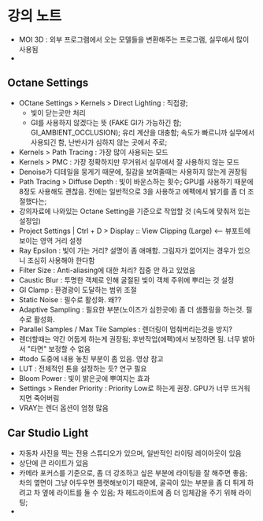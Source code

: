 # 강의 노트
- MOI 3D : 외부 프로그램에서 오는 모델들을 변환해주는 프로그램, 실무에서 많이 사용됨
- 

## Octane Settings
- OCtane Settings > Kernels > Direct Lighting : 직접광;
	- 빛이 닫는곳만 처리
	- GI를 사용하지 않겠다는 뜻 (FAKE GI가 가능하긴 함; GI_AMBIENT_OCCLUSION); 유리 계산을 대충함; 속도가 빠르니까 실무에서 사용되긴 함, 난반사가 심하지 않는 곳에서 주로;
- Kernels > Path Tracing : 가장 많이 사용되는 모드
- Kernels > PMC : 가장 정확하지만 무거워서 실무에서 잘 사용하지 않는 모드
- Denoise가 디테일을 뭉게기 때문에, 질감을 보여줄때는 사용하지 않는게 권장됨
- Path Tracing > Diffuse Depth : 빛이 바운스하는 횟수; GPU를 사용하기 때문에 8정도 사용해도 괜찮음. 전에는 일반적으로 3을 사용하고 에펙에서 밝기를 좀 더 조절했다는;
- 강의자료에 나와있는 Octane Setting을 기준으로 작업할 것 (속도에 맞춰저 있는 설정임)
- Project Settings | Ctrl + D > Display :: View Clipping (Large) <-- 뷰포트에 보이는 영역 거리 설정
- Ray Epsilon : 빛이 가는 거리? 설명이 좀 애매함. 그림자가 없어지는 경우가 있으니 조심히 사용해야 한다함
- Filter Size : Anti-aliasing에 대한 처리? 집중 안 하고 있었음
- Caustic Blur : 투명한 객체로 인해 굴절된 빛이 객체 주위에 뿌리는 것 설정
- GI Clamp : 환경광이 도달하는 범위 조절
- Static Noise : 필수로 활성화. 왜??
- Adaptive Sampling : 필요한 부분(노이즈가 심한곳에) 좀 더 샘플링을 하는것. 필수로 활성화.
- Parallel Samples / Max Tile Samples : 렌더링이 멈춰버리는것을 방지?
- 렌더할때는 약간 어둡게 하는게 권장됨; 후반작업(에펙)에서 보정하면 됨. 너무 밝아서 "타면" 보정할 수 없음
- #todo 도중에 내용 놓친 부분이 좀 있음. 영상 참고
- LUT : 전체적인 톤을 설정하는 듯? 연구 필요
- Bloom Power : 빛이 밝은곳에 뿌여지는 효과
- Settings > Render Priority : Priority Low로 하는게 권장. GPU가 너무 뜨거워지면 죽어버림
- VRAY는 렌더 옵션이 엄청 많음


## Car Studio Light
- 자동차 사진을 찍는 전용 스튜디오가 있으며, 일반적인 라이팅 레이아웃이 있음
- 상단에 큰 라이트가 있음
- 카메라 포커스를 기준으로, 좀 더 강조하고 싶은 부분에 라이팅을 잘 해주면 좋음; 차의 옆면이 그냥 어두우면 플랫해보이기 때문에, 굴곡이 있는 부분을 좀 더 튀게 하려고 차 옆에 라이트를 둘 수 있음; 차 헤드라이트에 좀 더 입체감을 주기 위해 라이팅;
- 
